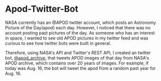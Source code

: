 # Apod-Twitter-Bot

NASA currently has an @APOD twitter account, which posts an Astronomy Picture of the Day(apod) each day. However, I noticed that there was no account posting past pictures of the day. As someone who has an interest in space, I wanted to see old APOD pictures in my twitter feed and was curious to see how twitter bots were built in general. 

Therefore, using NASA's API and Twitter's REST API, I created an twitter bot, [@apod_archive](https://twitter.com/apod_archive), that tweets APOD images of that day from NASA's APOD archive, which contains over 20 years of images. For example, if today was Aug. 16, the bot will tweet the apod from a random past year for Aug. 16.
